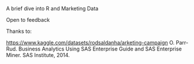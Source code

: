 A brief dive into R and Marketing Data

Open to feedback

Thanks to:

https://www.kaggle.com/datasets/rodsaldanha/arketing-campaign
O. Parr-Rud. Business Analytics Using SAS Enterprise Guide and SAS Enterprise Miner. SAS Institute, 2014.